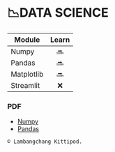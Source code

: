 # 📉DATA SCIENCE 

Module | Learn
----- | :-----:
Numpy | 🔜
Pandas | 🔜
Matplotlib | 🔜
Streamlit | ❌

### PDF
* [Numpy](https://numpy.org/doc/stable/numpy-user.pdf)
* [Pandas](https://pandas.pydata.org/docs/pandas.pdf)


`© Lambangchang Kittipod.`